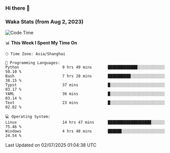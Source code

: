 ### Hi there 👋

### Waka Stats (from Aug 2, 2023)

<!--START_SECTION:waka-->
![Code Time](http://img.shields.io/badge/Code%20Time-924%20hrs%206%20mins-blue)

📊 **This Week I Spent My Time On** 

```text
🕑︎ Time Zone: Asia/Shanghai

💬 Programming Languages: 
Python                   9 hrs 49 mins       █████████████░░░░░░░░░░░░   50.10 % 
Bash                     7 hrs 28 mins       ██████████░░░░░░░░░░░░░░░   38.15 % 
Typst                    37 mins             █░░░░░░░░░░░░░░░░░░░░░░░░   03.17 % 
YAML                     36 mins             █░░░░░░░░░░░░░░░░░░░░░░░░   03.14 % 
Text                     23 mins             █░░░░░░░░░░░░░░░░░░░░░░░░   02.02 % 

💻 Operating System: 
Linux                    14 hrs 47 mins      ███████████████████░░░░░░   75.46 % 
Windows                  4 hrs 48 mins       ██████░░░░░░░░░░░░░░░░░░░   24.54 % 
```


 Last Updated on 02/07/2025 01:04:38 UTC
<!--END_SECTION:waka-->
